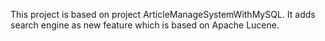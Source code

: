 This project is based on project ArticleManageSystemWithMySQL. It adds search engine as new feature which is based on Apache Lucene.
